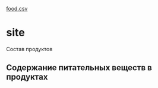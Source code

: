 [food.csv](https://github.com/foxtroz/site/files/10097521/food.csv)
# site
Состав продуктов
## Содержание питательных веществ в продуктах
